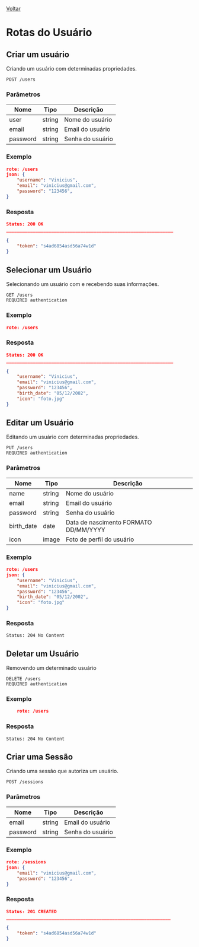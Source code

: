 [Voltar](menu.md)

# Rotas do Usuário

## Criar um usuário

Criando um usuário com determinadas propriedades.

    POST /users

### Parâmetros

| Nome       | Tipo   | Descrição        |
| ---------- | ------ | ---------------- |
| user       | string | Nome do usuário  |
| email      | string | Email do usuário |
| password   | string | Senha do usuário |

### Exemplo

```json
rote: /users
json: {
    "username": "Vinicius",
    "email": "vinicius@gmail.com",
    "password": "123456",
}
```

### Resposta

```json
Status: 200 OK
_______________________________________________________________

{
    "token": "s4ad6854asd56a74w1d"
}
```

## Selecionar um Usuário <a name="get_user"></a>

Selecionando um usuário com e recebendo suas informações.

    GET /users 
    REQUIRED authentication

### Exemplo

```json
rote: /users
```

### Resposta

```json
Status: 200 OK
_______________________________________________________________

{
    "username": "Vinicius",
    "email": "vinicius@gmail.com",
    "password": "123456",
    "birth_date": "05/12/2002",
    "icon": "foto.jpg"
}
```

## Editar um Usuário <a name="edit_user"></a>

Editando um usuário com determinadas propriedades.

    PUT /users
    REQUIRED authentication
    

### Parâmetros

| Nome       | Tipo   | Descrição          |
| ---------- | ------ | ------------------ |
| name       | string | Nome do usuário    |
| email      | string | Email do usuário   |
| password   | string | Senha do usuário   |
| birth_date | date   | Data de nascimento FORMATO DD/MM/YYYY |
| icon       | image  | Foto de perfil do usuário |

### Exemplo

```json
rote: /users
json: {
    "username": "Vinicius",
    "email": "vinicius@gmail.com",
    "password": "123456",
    "birth_date": "05/12/2002",
    "icon": "foto.jpg"
}
```

### Resposta

    Status: 204 No Content

## Deletar um Usuário <a name="delete_user"></a>

Removendo um determinado usuário

    DELETE /users
    REQUIRED authentication

### Exemplo

```json
    rote: /users
```

### Resposta

    Status: 204 No Content

## Criar uma Sessão <a name="create_session"></a>

Criando uma sessão que autoriza um usuário.

    POST /sessions

### Parâmetros

| Nome     | Tipo   | Descrição        |
| -------- | ------ | ---------------- |
| email    | string | Email do usuário |
| password | string | Senha do usuário |

### Exemplo

```json
rote: /sessions
json: {
    "email": "vinicius@gmail.com",
    "password": "123456",
}
```

### Resposta

```json
Status: 201 CREATED
______________________________________________________________

{
    "token": "s4ad6854asd56a74w1d"
}
```